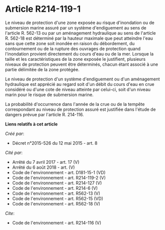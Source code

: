 # Article R214-119-1

Le niveau de protection d'une zone exposée au risque d'inondation ou de submersion marine assuré par un système d'endiguement
au sens de l'article R. 562-13 ou par un aménagement hydraulique au sens de l'article R. 562-18 est déterminé par la hauteur
maximale que peut atteindre l'eau sans que cette zone soit inondée en raison du débordement, du contournement ou de la
rupture des ouvrages de protection quand l'inondation provient directement du cours d'eau ou de la mer. Lorsque la taille et
les caractéristiques de la zone exposée le justifient, plusieurs niveaux de protection peuvent être déterminés, chacun étant
associé à une partie délimitée de la zone protégée. 

Le niveau de protection d'un système d'endiguement ou d'un aménagement hydraulique est apprécié au regard soit d'un débit du
cours d'eau en crue considéré ou d'une cote de niveau atteinte par celui-ci, soit d'un niveau marin pour le risque de
submersion marine. 

La probabilité d'occurrence dans l'année de la crue ou de la tempête correspondant au niveau de protection assuré est
justifiée dans l'étude de dangers prévue par l'article R. 214-116.

**Liens relatifs à cet article**

_Créé par_:

  - Décret n°2015-526 du 12 mai 2015 - art. 8

_Cité par_:

  - Arrêté du 7 avril 2017 - art. 17 (V)
  - Arrêté du 6 août 2018 - art. (V)
  - Code de l'environnement - art. D181-15-1 (VD)
  - Code de l'environnement - art. R214-119-2 (V)
  - Code de l'environnement - art. R214-127 (V)
  - Code de l'environnement - art. R214-6 (V)
  - Code de l'environnement - art. R562-13 (V)
  - Code de l'environnement - art. R562-15 (VD)
  - Code de l'environnement - art. R562-18 (V)

_Cite_:

  - Code de l'environnement - art. R214-116 (V)
